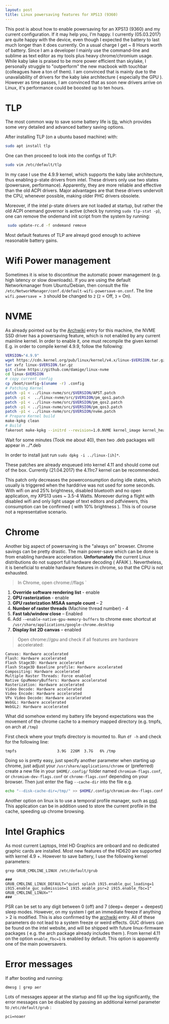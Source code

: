 ```yaml
---
layout: post
title: Linux powersaving features for XPS13 (9360)
---
```


This post is about how to enable powersaving for an XPS13 (9360) and my current configuration. If it may help you, I'm happy. I currently (05.03.2017) are quite happy with the device, even though I expected the battery to last much longer than it does currently. On a usual charge I get ~ 8 Hours worth of battery. Since I am a developer I mainly use the command-line and sublime as text editor as my tools plus heavy chrome/chromium usage.
While kaby lake is praised to be more power efficient than skylake, I personally struggle to "outperform" the new macbook with touchbar (colleagues have a ton of them). I am convinced that is mainly due to the unavailability of drivers for the kaby lake architecture ( especially the GPU ). 
However as time passes, I am convinced that as soon new drivers arrive on Linux, it's performance could be boosted up to ten hours.


# TLP

The most common way to save some battery life is [tlp](http://linrunner.de/en/tlp/tlp.html), which provides some very detailed and advanced battery saving options. 

After installing TLP (on a ubuntu based machine) with:

```bash
sudo apt install tlp
```
One can then proceed to look into the configs of TLP:

```bash
sudo vim /etc/default/tlp
```

In my case I use the 4.9.9 kernel, which supports the kaby lake architecture, thus enabling p-state drivers from intel. These drivers only use two states (powersave, performance). Apparently, they are more reliable and effective than the old ACPI drivers. Major advantages are that these drivers undervolt the CPU, whenever possible, making older PHC drivers obsolete. 

Moreover, if the intel p-state drivers are not loaded at startup, but rather the old ACPI onemand governor is active (check by running `sudo tlp-stat -p`), one can remove the ondemand init script from the system by running: 

```bash
 sudo update-rc.d -f ondemand remove 
 ```

Most default features of TLP are alreayd good enough to achieve reasonable battery gains. 

# Wifi Power management

Sometimes it is wise to discontinue the automatic power management (e.g. high latency or slow downloads). If you are using the default Networkmanager from Ubuntu/Debian, then consult the file ``/etc/NetworkManager/conf.d/default-wifi-powersave-on.conf``. The line ``wifi.powersave = 3`` should be changed to ``2`` (``2`` = Off, ``3`` = On).

# NVME

As already pointed out by the [Archwiki](https://wiki.archlinux.org/index.php/Dell_XPS_13_(9360)) entry for this machine, the NVME SSD driver has a powersaving feature, which is not enabled by any current mainline kernel. In order to enable it, one must recompile the given kernel
E.g. in order to compile kernel 4.9.9, follow the following:

```bash
VERSION="4.9.9"
wget https://cdn.kernel.org/pub/linux/kernel/v4.x/linux-$VERSION.tar.gz
tar xvfz linux-$VERSION.tar.gz
git clone https://github.com/damige/linux-nvme
cd linux-$VERSION
# copy current config
cp /boot/config-$(uname -r) .config
# Patching Kernel
patch -p1 < ../linux-nvme/src/$VERSION/APST.patch
patch -p1 <  ../linux-nvme/src/$VERSION/pm_qos1.patch
patch -p1 < ../linux-nvme/src/$VERSION/pm_qos2.patch
patch -p1 < ../linux-nvme/src/$VERSION/pm_qos3.patch 
patch -p1 < ../linux-nvme/src/$VERSION/nvme.patch
# Prepare Kernel build
make-kpkg clean
# Build
fakeroot make-kpkg --initrd --revision=1.0.NVME kernel_image kernel_headers
```

Wait for some minutes (Took me about 40), then two .deb packages will appear in ../*.deb 

In order to install just run ``sudo dpkg -i ../linux-[ih]*``.

These patches are already enqueued into kernel 4.11 and should come out of the box. Currently (21.04.2017) the 4.11rc7 kernel can be recommended.

This patch only decreases the powerconsumption during idle states, which usually is triggered when the harddrive was not used for some seconds. With wifi on and 25% brightness, disabled bluetooth and no open application, my XPS13 uses ~ 3.5-4 Watts. Moreover during a flight with disabled wifi and only light usage of text editors and pdfviewers, this consumption can be confirmed ( with 10% brightness ). This is of course not a representative scenario. 


# Chrome

Another big aspect of powersaving is the "always on" browser. Chrome savings can be pretty drastic. The main power-save which can be done is from enabling hardware acceleration. **Unfortunately** the current Linux distributions do not support full hardware decoding ( AFAIK ). Nevertheless, it is beneficial to enable hardware features in chrome, so that the CPU is not exhausted.

> In Chrome, open chrome://flags
`

1. **Override software rendering list** - enable
2. **GPU rasterization** - enable 
3. **GPU rasterization MSAA sample count** – 2
4. **Number of raster threads** (Machine thread number) - 4 
5. **Fast tab/window close** – Enabled
6. Add `-–enable-native-gpu-memory-buffers` to chrome exec shortcut at `/usr/share/applications/google-chrome.desktop`
7. **Display list 2D canvas** – enabled


> Open chrome://gpu and check if all features are hardware accelerated:

```
Canvas: Hardware accelerated
Flash: Hardware accelerated
Flash Stage3D: Hardware accelerated
Flash Stage3D Baseline profile: Hardware accelerated
Compositing: Hardware accelerated
Multiple Raster Threads: Force enabled
Native GpuMemoryBuffers: Hardware accelerated
Rasterization: Hardware accelerated
Video Decode: Hardware accelerated
Video Encode: Hardware accelerated
VPx Video Decode: Hardware accelerated
WebGL: Hardware accelerated
WebGL2: Hardware accelerated
```

What did somehow extend my battery life beyond expectations was the movement of the chrome cache to a memory mapped directory (e.g. tmpfs, on arch at `/tmp`)

First check where your tmpfs directory is mounted to. Run `df -h` and check for the following line:

`tmpfs                  3.9G  226M  3.7G   6% /tmp`


Doing so is pretty easy, just specify another parameter when starting up chrome, just adjust your `/usr/share/applications/chrome` or (preferred) create a new file in your `$HOME/.config/` folder named `chromium-flags.conf`, or `chromium-dev-flags.conf` or `chrome-flags.conf` depending on your browser. Then just enter the flag `--cache-dir` into the file e.g.
```bash
echo "--disk-cache-dir=/tmp/" >> $HOME/.config/chromium-dev-flags.conf
```

Another option on linux is to use a temporal profile manager, such as [psd](https://aur.archlinux.org/packages/profile-sync-daemon/). This application can be in addition used to store the current profile in the cache, speeding up chrome browsing.


                                     
# Intel Graphics

As most current Laptops, Intel HD Graphics are onboard and no dedicated graphic cards are installed. Most new features of the HD620 are supported with kernel 4.9 +. However to save battery, I use the following kernel parameters:

```
grep GRUB_CMDLINE_LINUX /etc/default/grub

###
GRUB_CMDLINE_LINUX_DEFAULT="quiet splash i915.enable_guc_loading=1 i915.enable_guc_submission=1 i915.enable_psr=2 i915.enable_fbc=1"
GRUB_CMDLINE_LINUX=""
###

```

PSR can be set to any digit between 0 (off) and 7 (deep+ deeper + deepest) sleep modes. However, on my system I get an immediate freeze if anything > 2 is modified. This is also confirmed by the [archwiki](https://wiki.archlinux.org/index.php/Dell_XPS_13_(9360)) entry.
All of these parameters do not lead to a system freeze or weird effects. GUC drivers can be found on the intel website, and will be shipped with future linux-firmware packages ( e.g. the arch package already includes them ). 
From kernel 4.11 on the option `enable_fbc=1` is enabled by default. This option is apparently one of the main powersavers.


# Error messages

If after booting and running:

```
dmesg | grep aer
```
Lots of messages appear at the startup and fill up the log significantly, the error messages can be disabled by passing an additional kernel parameter to `/etc/default/grub` :

```
pci=noaer
```

